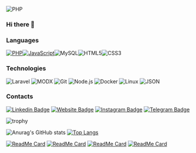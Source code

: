 ![PHP](https://media-exp1.licdn.com/dms/image/C4E16AQHeZNLEgwDyuQ/profile-displaybackgroundimage-shrink_350_1400/0/1617834485405?e=1623283200&v=beta&t=-wCU4ysfijofPx0SOS52Rndg4S2oxwysia3OHj80yAk)
### Hi there 👋

### Languages
[![PHP](https://img.shields.io/badge/-PHP-000?&logo=PHP)](https://github.com/CrazyBoy49z?tab=repositories&q=&type=&language=PHP)[![JavaScript](https://img.shields.io/badge/-JavaScript-000?&logo=JavaScript&logoColor=ddc508)](https://github.com/CrazyBoy49z?tab=repositories&q=&type=&language=javascript)![MySQL](https://img.shields.io/badge/-MySQL-000?&logo=MySQL&logoColor=4479A1)![HTML5](https://img.shields.io/badge/-HTML5-000?&logo=HTML5&logoColor=4479A1)![CSS3](https://img.shields.io/badge/-CSS3-000?&logo=CSS3&logoColor=4479A1)

### Technologies

![Laravel](https://img.shields.io/badge/-Laravel-000?&logo=Laravel)
![MODX](https://img.shields.io/badge/-MODX-000?&logo=MODX)
![Git](https://img.shields.io/badge/-Git-000?&logo=git)
![Node.js](https://img.shields.io/badge/-Node.js-000?&logo=node.js)
![Docker](https://img.shields.io/badge/-Docker-000?&logo=Docker)
![Linux](https://img.shields.io/badge/-Linux-000?&logo=Linux&logoColor=FCC624)
![JSON](https://img.shields.io/badge/-JSON-000?&logo=JSON)


### Contacts

[![Linkedin Badge](https://img.shields.io/badge/-LinkedIn-0e76a8?style=flat-square&logo=Linkedin&logoColor=white)](https://linkedin.com/in/crazyboy49z)
[![Website Badge](https://img.shields.io/badge/Website-3b5998?style=flat-square&logo=google-chrome&logoColor=white)](https://yura.finiv.in.ua)
[![Instagram Badge](https://img.shields.io/badge/-Instagram-e4405f?style=flat-square&logo=Instagram&logoColor=white)](https://instagram.com/crazyboy49z/)
[![Telegram Badge](https://img.shields.io/badge/-Telegram-0088cc?style=flat-square&logo=Telegram&logoColor=white)](https://t.me/crazyboy49z)

![trophy](https://github-profile-trophy.vercel.app/?username=CrazyBoy49z&theme=monokai&no-bg=true&margin-w=15&no-frame=true)


![Anurag's GitHub stats](https://github-readme-stats.vercel.app/api?username=CrazyBoy49z&show_icons=true&theme=radical)
[![Top Langs](https://github-readme-stats.vercel.app/api/top-langs/?username=CrazyBoy49z&langs_count=10i&theme=radical&layout=compact)](https://github.com/CrazyBoy49z?tab=repositories)


[![ReadMe Card](https://github-readme-stats.vercel.app/api/pin/?username=CrazyBoy49z&repo=iconTV&theme=radical)](https://github.com/CrazyBoy49z/iconTV)
[![ReadMe Card](https://github-readme-stats.vercel.app/api/pin/?username=CrazyBoy49z&repo=iconTV&theme=radical)](https://github.com/CrazyBoy49z/iconTV)
[![ReadMe Card](https://github-readme-stats.vercel.app/api/pin/?username=CrazyBoy49z&repo=PhpStorm-Live-Templates-Laravel&theme=radical)](https://github.com/CrazyBoy49z/PhpStorm-Live-Templates-Laravel)
[![ReadMe Card](https://github-readme-stats.vercel.app/api/pin/?username=CrazyBoy49z&repo=PhpStorm-Live-Templates-MODX&theme=radical)](https://github.com/CrazyBoy49z/PhpStorm-Live-Templates-MODX)
<!--
**CrazyBoy49z/CrazyBoy49z** is a ✨ _special_ ✨ repository because its `README.md` (this file) appears on your GitHub profile.

Here are some ideas to get you started:

- 🔭 I’m currently working on ...
- 🌱 I’m currently learning ...
- 👯 I’m looking to collaborate on ...
- 🤔 I’m looking for help with ...
- 💬 Ask me about ...
- 📫 How to reach me: ...
- 😄 Pronouns: ...
- ⚡ Fun fact: ...
-->
